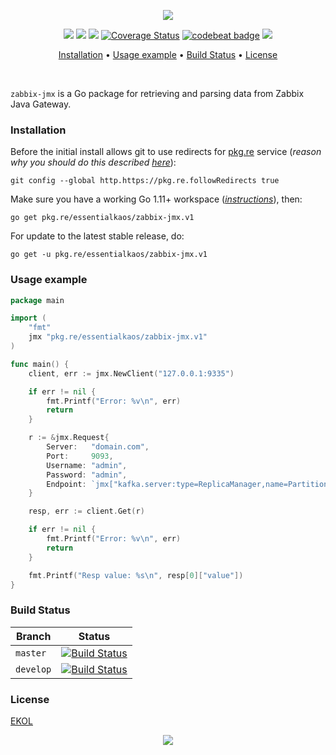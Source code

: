 <p align="center"><a href="#readme"><img src="https://gh.kaos.st/go-zabbix-jmx.svg"/></a></p>

<p align="center">
  <a href="https://godoc.org/pkg.re/essentialkaos/zabbix-jmx.v1"><img src="https://godoc.org/pkg.re/essentialkaos/zabbix-jmx.v1?status.svg"></a>
  <a href="https://goreportcard.com/report/github.com/essentialkaos/zabbix-jmx"><img src="https://goreportcard.com/badge/github.com/essentialkaos/zabbix-jmx"></a>
  <a href="https://travis-ci.org/essentialkaos/zabbix-jmx"><img src="https://travis-ci.org/essentialkaos/zabbix-jmx.svg"></a>
  <a href='https://coveralls.io/github/essentialkaos/zabbix-jmx?branch=develop'><img src='https://coveralls.io/repos/github/essentialkaos/zabbix-jmx/badge.svg?branch=develop' alt='Coverage Status' /></a>
  <a href="https://codebeat.co/projects/github-com-essentialkaos-zabbix-jmx-master"><img alt="codebeat badge" src="https://codebeat.co/badges/5ea39cff-25ea-4c29-b5f6-97139a584e32" /></a>
  <a href="https://essentialkaos.com/ekol"><img src="https://gh.kaos.st/ekol.svg"></a>
</p>

<p align="center"><a href="#installation">Installation</a> • <a href="#usage-example">Usage example</a> • <a href="#build-status">Build Status</a> • <a href="#license">License</a></p>

<br/>

`zabbix-jmx` is a Go package for retrieving and parsing data from Zabbix Java Gateway.

### Installation

Before the initial install allows git to use redirects for [pkg.re](https://github.com/essentialkaos/pkgre) service (_reason why you should do this described [here](https://github.com/essentialkaos/pkgre#git-support)_):

```
git config --global http.https://pkg.re.followRedirects true
```

Make sure you have a working Go 1.11+ workspace (_[instructions](https://golang.org/doc/install)_), then:

```
go get pkg.re/essentialkaos/zabbix-jmx.v1
```

For update to the latest stable release, do:

```
go get -u pkg.re/essentialkaos/zabbix-jmx.v1
```

### Usage example

```go
package main

import (
	"fmt"
	jmx "pkg.re/essentialkaos/zabbix-jmx.v1"
)

func main() {
	client, err := jmx.NewClient("127.0.0.1:9335")

	if err != nil {
		fmt.Printf("Error: %v\n", err)
		return
	}

	r := &jmx.Request{
		Server:   "domain.com",
		Port:     9093,
		Username: "admin",
		Password: "admin",
		Endpoint: `jmx["kafka.server:type=ReplicaManager,name=PartitionCount",Value]`,
	}

	resp, err := client.Get(r)

	if err != nil {
		fmt.Printf("Error: %v\n", err)
		return
	}

	fmt.Printf("Resp value: %s\n", resp[0]["value"])
}
```

### Build Status

| Branch | Status |
|--------|--------|
| `master` | [![Build Status](https://travis-ci.org/essentialkaos/zabbix-jmx.svg?branch=master)](https://travis-ci.org/essentialkaos/zabbix-jmx) |
| `develop` | [![Build Status](https://travis-ci.org/essentialkaos/zabbix-jmx.svg?branch=develop)](https://travis-ci.org/essentialkaos/zabbix-jmx) |

### License

[EKOL](https://essentialkaos.com/ekol)

<p align="center"><a href="https://essentialkaos.com"><img src="https://gh.kaos.st/ekgh.svg"/></a></p>
